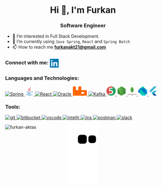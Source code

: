 <h1 align="center">Hi 👋, I'm Furkan</h1>
<h3 align="center">Software Engineer</h3>


- 👀 I’m interested in Full Stack Development.
- 🌱 I’m currently using `Java Spring`, `React`  and `Spring Batch`
- 📫 How to reach me **furkanakt21@gmail.com**


<h3 align="left">Connect with me:    <a href="https://linkedin.com/in/furkan-aktas-x" target="blank"><img align="center" src="https://raw.githubusercontent.com/devicons/devicon/master/icons/linkedin/linkedin-original.svg" alt="furkan-aktas" height="30" width="30" /></a>
</h3>


<h3 align="left">Languages and Technologies:</h3>
<p align="left"> 
<a href="https://spring.io/" target="_blank"> <img src="https://www.vectorlogo.zone/logos/springio/springio-ar21.svg" alt="Spring" width="60" height="30"/> </a>
<a href="https://www.java.com" target="_blank"> <img src="https://raw.githubusercontent.com/devicons/devicon/master/icons/java/java-original.svg" alt="java" width="30" height="30"/> </a>
<a href="https://reactjs.org/" target="_blank"> <img src="https://www.vectorlogo.zone/logos/reactjs/reactjs-ar21.svg" alt="React" width="60" height="30"/> </a> 
<a href="https://www.oracle.com/tr/" target="_blank"> <img src="https://www.vectorlogo.zone/logos/oracle/oracle-ar21.svg" alt="Oracle" width="48" height="30"/> </a>
<a href="https://www.rabbitmq.com/" target="_blank"> <img src="https://raw.githubusercontent.com/devicons/devicon/master/icons/rabbitmq/rabbitmq-original.svg" alt="RabbitMQ" width="48" height="30"/> </a>
<a href="https://kafka.apache.org/" target="_blank"> <img src="https://kafka.apache.org/logos/kafka_logo--simple.png" alt="Kafka" width="48" height="30"/> </a>
<a href="https://junit.org/junit5/" target="_blank"> <img src="https://raw.githubusercontent.com/devicons/devicon/master/icons/junit/junit-original.svg" alt="JUnit" width="30" height="30"/> </a> 
<a href="https://nodejs.org/en/" target="_blank"> <img src="https://raw.githubusercontent.com/devicons/devicon/master/icons/nodejs/nodejs-original.svg" alt="nodejs" width="30" height="30"/> </a> 
<a href="https://www.mongodb.com/" target="_blank"> <img src="https://raw.githubusercontent.com/devicons/devicon/master/icons/mongodb/mongodb-original-wordmark.svg" alt="mongodb" width="30" height="30"/> </a>
<a href="https://dart.dev/" target="_blank"> <img src="https://raw.githubusercontent.com/devicons/devicon/master/icons/dart/dart-original.svg" alt="dart" width="30" height="30"/> </a>
<a href="https://flutter.dev/" target="_blank"> <img src="https://raw.githubusercontent.com/devicons/devicon/master/icons/flutter/flutter-original.svg" alt="flutter" width="30" height="30"/> </a> 
  
  
<h3 align="left">Tools:</h3>
<a href="https://git-scm.com/" target="_blank"> <img src="https://www.vectorlogo.zone/logos/git-scm/git-scm-icon.svg" alt="git" width="30" height="30"/> </a>
<a href="https://bitbucket.org/" target="_blank"> <img src="https://www.vectorlogo.zone/logos/bitbucket/bitbucket-official.svg" alt="bitbucket" width="80" height="30"/> </a>
<a href="https://code.visualstudio.com/" target="_blank"> <img src="https://upload.wikimedia.org/wikipedia/commons/thumb/9/9a/Visual_Studio_Code_1.35_icon.svg/1024px-Visual_Studio_Code_1.35_icon.svg.png" alt="vscode" width="30" height="30"/> </a>
<a href="https://www.jetbrains.com/idea/" target="_blank"> <img src="https://vectorwiki.com/images/ZgSyR__intellij-idea.svg" alt="intellij" width="30" height="30"/> </a>
<a href="https://jira.atlassian.com/" target="_blank"> <img src="https://www.vectorlogo.zone/logos/atlassian_jira/atlassian_jira-icon.svg" alt="jira" width="30" height="30"/> </a> 
<a href="https://postman.com" target="_blank"> <img src="https://www.vectorlogo.zone/logos/getpostman/getpostman-icon.svg" alt="postman" width="30" height="30"/> </a>
<a href="https://slack.com/intl/en-tr/" target="_blank"> <img src="https://cdn.brandfolder.io/5H442O3W/as/pl546j-7le8zk-4nzzs1/Slack_Mark_Web.png" alt="slack" width="37" height="37"/> </a>
 

</p>

<p><img align="left" src="https://github-readme-stats.vercel.app/api/top-langs?username=furkan-A&show_icons=true&theme=radical&locale=en&layout=compact" alt="furkan-aktas" width="40%" /></p>

<!-- <p>&nbsp;<img align="center" src="https://github-readme-stats.vercel.app/api?username=furkan-A&show_icons=true&theme=dark&locale=en" alt="furkan-aktas" width="48%" /></p>
 -->
![snake svg](https://github.com/furkan-A/furkan-A/blob/output/github-contribution-grid-snake.svg)
